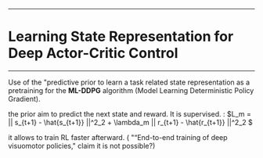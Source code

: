 

**************************************************

# Learning State Representation for Deep Actor-Critic Control

**************************************************

Use of the "predictive prior to learn a task related state representation as a pretraining for the **ML-DDPG** algorithm (Model Learning Deterministic Policy Gradient).

the prior aim to predict the next state and reward. It is supervised. :
$L_m = ||  s_{t+1} - \hat{s_{t+1}}  ||^2_2    +  \lambda_m ||  r_{t+1} - \hat{r_{t+1}}  ||^2_2 $


it allows to train RL faster afterward. ( "“End-to-end  training of deep visuomotor policies," claim it is not possible?)
